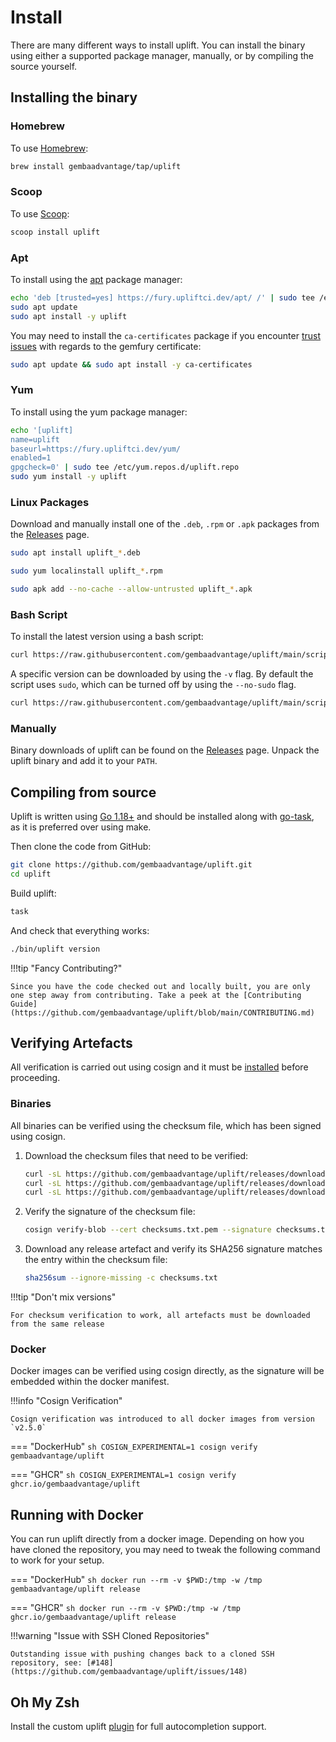 # Install

There are many different ways to install uplift. You can install the binary using either a supported package manager, manually, or by compiling the source yourself.

## Installing the binary

### Homebrew

To use [Homebrew](https://brew.sh/):

```sh
brew install gembaadvantage/tap/uplift
```

### Scoop

To use [Scoop](https://scoop.sh/):

```sh
scoop install uplift
```

### Apt

To install using the [apt](https://ubuntu.com/server/docs/package-management) package manager:

```sh
echo 'deb [trusted=yes] https://fury.upliftci.dev/apt/ /' | sudo tee /etc/apt/sources.list.d/uplift.list
sudo apt update
sudo apt install -y uplift
```

You may need to install the `ca-certificates` package if you encounter [trust issues](https://gemfury.com/help/could-not-verify-ssl-certificate/) with regards to the gemfury certificate:

```sh
sudo apt update && sudo apt install -y ca-certificates
```

### Yum

To install using the yum package manager:

```sh
echo '[uplift]
name=uplift
baseurl=https://fury.upliftci.dev/yum/
enabled=1
gpgcheck=0' | sudo tee /etc/yum.repos.d/uplift.repo
sudo yum install -y uplift
```

### Linux Packages

Download and manually install one of the `.deb`, `.rpm` or `.apk` packages from the [Releases](https://github.com/gembaadvantage/uplift/releases) page.

```sh
sudo apt install uplift_*.deb
```

```sh
sudo yum localinstall uplift_*.rpm
```

```sh
sudo apk add --no-cache --allow-untrusted uplift_*.apk
```

### Bash Script

To install the latest version using a bash script:

```sh
curl https://raw.githubusercontent.com/gembaadvantage/uplift/main/scripts/install | bash
```

A specific version can be downloaded by using the `-v` flag. By default the script uses `sudo`, which can be turned off by using the `--no-sudo` flag.

```sh
curl https://raw.githubusercontent.com/gembaadvantage/uplift/main/scripts/install | bash -s -- -v v2.6.3 --no-sudo
```

### Manually

Binary downloads of uplift can be found on the [Releases](https://github.com/gembaadvantage/uplift/releases) page. Unpack the uplift binary and add it to your `PATH`.

## Compiling from source

Uplift is written using [Go 1.18+](https://go.dev/doc/install) and should be installed along with [go-task](https://taskfile.dev/#/installation), as it is preferred over using make.

Then clone the code from GitHub:

```sh
git clone https://github.com/gembaadvantage/uplift.git
cd uplift
```

Build uplift:

```sh
task
```

And check that everything works:

```sh
./bin/uplift version
```

!!!tip "Fancy Contributing?"

    Since you have the code checked out and locally built, you are only one step away from contributing. Take a peek at the [Contributing Guide](https://github.com/gembaadvantage/uplift/blob/main/CONTRIBUTING.md)

## Verifying Artefacts

All verification is carried out using cosign and it must be [installed](https://docs.sigstore.dev/cosign/installation) before proceeding.

### Binaries

All binaries can be verified using the checksum file, which has been signed using cosign.

1. Download the checksum files that need to be verified:

    ```sh
    curl -sL https://github.com/gembaadvantage/uplift/releases/download/v2.5.0/checksums.txt -O
    curl -sL https://github.com/gembaadvantage/uplift/releases/download/v2.5.0/checksums.txt.sig -O
    curl -sL https://github.com/gembaadvantage/uplift/releases/download/v2.5.0/checksums.txt.pem -O
    ```

1. Verify the signature of the checksum file:

    ```sh
    cosign verify-blob --cert checksums.txt.pem --signature checksums.txt.sig checksums.txt
    ```

1. Download any release artefact and verify its SHA256 signature matches the entry within the checksum file:

    ```sh
    sha256sum --ignore-missing -c checksums.txt
    ```

!!!tip "Don't mix versions"

    For checksum verification to work, all artefacts must be downloaded from the same release

### Docker

Docker images can be verified using cosign directly, as the signature will be embedded within the docker manifest.

!!!info "Cosign Verification"

    Cosign verification was introduced to all docker images from version `v2.5.0`

=== "DockerHub"
    ```sh
    COSIGN_EXPERIMENTAL=1 cosign verify gembaadvantage/uplift
    ```

=== "GHCR"
    ```sh
    COSIGN_EXPERIMENTAL=1 cosign verify ghcr.io/gembaadvantage/uplift
    ```

## Running with Docker

You can run uplift directly from a docker image. Depending on how you have cloned the repository, you may need to tweak the following command to work for your setup.

=== "DockerHub"
    ```sh
    docker run --rm -v $PWD:/tmp -w /tmp gembaadvantage/uplift release
    ```

=== "GHCR"
    ```sh
    docker run --rm -v $PWD:/tmp -w /tmp ghcr.io/gembaadvantage/uplift release
    ```

!!!warning "Issue with SSH Cloned Repositories"

    Outstanding issue with pushing changes back to a cloned SSH repository, see: [#148](https://github.com/gembaadvantage/uplift/issues/148)

## Oh My Zsh

Install the custom uplift [plugin](https://github.com/gembaadvantage/uplift-oh-my-zsh) for full autocompletion support.
